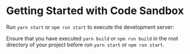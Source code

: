 # Getting Started with Code Sandbox

Run `yarn start` or `npm run start` to execute the development server:

Ensure that you have executed `yarn build` or `npm run build` in the root
directory of your project before run `yarn start` or `npm run start`.
